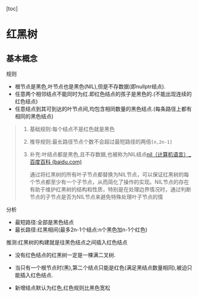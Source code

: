[toc]

# 红黑树

## 基本概念



规则

- 根节点是黑色,叶节点也是黑色(NIL),但是不存数据(即nullptr结点).
- 任意两个相邻结点不能同时为红.即红色结点的孩子是黑色的.(不能出现连续的红色结点)
- 任意结点到其可到达的叶节点间,均包含相同数量的黑色结点.(每条路径上都有相同的黑色结点)

> 1. 基础规则:每个结点不是红色就是黑色
>
> 2. 推导规则:最长路径节点个数不会超过最短路径的两倍`[n,2n-1]`
>
> 3. 补充:叶结点都是黑色,且不存数据,也被称为NIL结点[nil（计算机语言）_百度百科 (baidu.com)](https://baike.baidu.com/item/nil/4074055?fr=ge_ala)
>
>    通过将红黑树的所有叶子节点都替换为NIL节点，可以保证红黑树的每个节点都至少有一个子节点，从而简化了操作的实现。NIL节点的存在有助于维护红黑树的结构和性质，特别是在处理边界情况时，通过判断节点的子节点是否为NIL节点来避免特殊处理叶子节点的情



分析

- 最短路径:全部是黑色结点
- 最长路径:红黑相间(最多2n-1个结点:n个黑色加n-1个红色)

推测:红黑树的构建就是往黑色结点之间插入红色结点

- 没有红色结点的红黑树一定是一棵满二叉树.
- 当只有一个根节点时(黑),第二个结点只能是红色(满足黑结点数量相同),被迫只能插入红色结点.

- 新增结点默认为红色,红色规则比黑色宽松